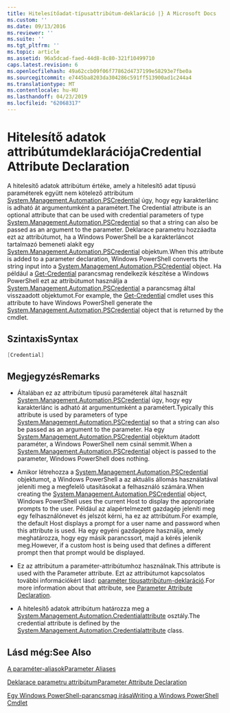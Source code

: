 ```yaml
---
title: Hitelesítőadat-típusattribútum-deklaráció |} A Microsoft Docs
ms.custom: ''
ms.date: 09/13/2016
ms.reviewer: ''
ms.suite: ''
ms.tgt_pltfrm: ''
ms.topic: article
ms.assetid: 96a5dcad-faed-44d8-8c80-321f10499710
caps.latest.revision: 6
ms.openlocfilehash: 49a62ccb09f06f77862d4737199e58293e7fbe0a
ms.sourcegitcommit: e7445ba8203da304286c591ff513900ad1c244a4
ms.translationtype: MT
ms.contentlocale: hu-HU
ms.lasthandoff: 04/23/2019
ms.locfileid: "62068317"
---
```

# <a name="credential-attribute-declaration"></a><span data-ttu-id="565ac-102">Hitelesítő adatok attribútumdeklarációja</span><span class="sxs-lookup"><span data-stu-id="565ac-102">Credential Attribute Declaration</span></span>

<span data-ttu-id="565ac-103">A hitelesítő adatok attribútum értéke, amely a hitelesítő adat típusú paraméterek együtt nem kötelező attribútum [System.Management.Automation.PSCredential](/dotnet/api/System.Management.Automation.PSCredential) úgy, hogy egy karakterlánc is adható át argumentumként a paramétert.</span><span class="sxs-lookup"><span data-stu-id="565ac-103">The Credential attribute is an optional attribute that can be used with credential parameters of type [System.Management.Automation.PSCredential](/dotnet/api/System.Management.Automation.PSCredential) so that a string can also be passed as an argument to the parameter.</span></span> <span data-ttu-id="565ac-104">Deklarace parametru hozzáadta ezt az attribútumot, ha a Windows PowerShell be a karakterláncot tartalmazó bemeneti alakít egy [System.Management.Automation.PSCredential](/dotnet/api/System.Management.Automation.PSCredential) objektum.</span><span class="sxs-lookup"><span data-stu-id="565ac-104">When this attribute is added to a parameter declaration, Windows PowerShell converts the string input into a [System.Management.Automation.PSCredential](/dotnet/api/System.Management.Automation.PSCredential) object.</span></span> <span data-ttu-id="565ac-105">Ha például a [Get-Credential](/powershell/module/Microsoft.PowerShell.Security/Get-Credential) parancsmag rendelkezik készítése a Windows PowerShell ezt az attribútumot használja a [System.Management.Automation.PSCredential](/dotnet/api/System.Management.Automation.PSCredential) a parancsmag által visszaadott objektumot.</span><span class="sxs-lookup"><span data-stu-id="565ac-105">For example, the [Get-Credential](/powershell/module/Microsoft.PowerShell.Security/Get-Credential) cmdlet uses this attribute to have Windows PowerShell generate the [System.Management.Automation.PSCredential](/dotnet/api/System.Management.Automation.PSCredential) object that is returned by the cmdlet.</span></span>

## <a name="syntax"></a><span data-ttu-id="565ac-106">Szintaxis</span><span class="sxs-lookup"><span data-stu-id="565ac-106">Syntax</span></span>

```csharp
[Credential]
```

## <a name="remarks"></a><span data-ttu-id="565ac-107">Megjegyzés</span><span class="sxs-lookup"><span data-stu-id="565ac-107">Remarks</span></span>

- <span data-ttu-id="565ac-108">Általában ez az attribútum típusú paraméterek által használt [System.Management.Automation.PSCredential](/dotnet/api/System.Management.Automation.PSCredential) úgy, hogy egy karakterlánc is adható át argumentumként a paramétert.</span><span class="sxs-lookup"><span data-stu-id="565ac-108">Typically this attribute is used by parameters of type [System.Management.Automation.PSCredential](/dotnet/api/System.Management.Automation.PSCredential) so that a string can also be passed as an argument to the parameter.</span></span> <span data-ttu-id="565ac-109">Ha egy [System.Management.Automation.PSCredential](/dotnet/api/System.Management.Automation.PSCredential) objektum átadott paraméter, a Windows PowerShell nem csinál semmit.</span><span class="sxs-lookup"><span data-stu-id="565ac-109">When a [System.Management.Automation.PSCredential](/dotnet/api/System.Management.Automation.PSCredential) object is passed to the parameter, Windows PowerShell does nothing.</span></span>

- <span data-ttu-id="565ac-110">Amikor létrehozza a [System.Management.Automation.PSCredential](/dotnet/api/System.Management.Automation.PSCredential) objektumot, a Windows PowerShell a az aktuális állomás használatával jeleníti meg a megfelelő utasításokat a felhasználó számára.</span><span class="sxs-lookup"><span data-stu-id="565ac-110">When creating the [System.Management.Automation.PSCredential](/dotnet/api/System.Management.Automation.PSCredential) object, Windows PowerShell uses the current Host to display the appropriate prompts to the user.</span></span> <span data-ttu-id="565ac-111">Például az alapértelmezett gazdagép jeleníti meg egy felhasználónevet és jelszót kérni, ha ez az attribútum.</span><span class="sxs-lookup"><span data-stu-id="565ac-111">For example, the default Host displays a prompt for a user name and password when this attribute is used.</span></span> <span data-ttu-id="565ac-112">Ha egy egyéni gazdagépre használja, amely meghatározza, hogy egy másik parancssort, majd a kérés jelenik meg.</span><span class="sxs-lookup"><span data-stu-id="565ac-112">However, if a custom host is being used that defines a different prompt then that prompt would be displayed.</span></span>

- <span data-ttu-id="565ac-113">Ez az attribútum a paraméter-attribútumhoz használnak.</span><span class="sxs-lookup"><span data-stu-id="565ac-113">This attribute is used with the Parameter attribute.</span></span> <span data-ttu-id="565ac-114">Ezt az attribútumot kapcsolatos további információkért lásd: [paraméter típusattribútum-deklaráció](./parameter-attribute-declaration.md).</span><span class="sxs-lookup"><span data-stu-id="565ac-114">For more information about that attribute, see [Parameter Attribute Declaration](./parameter-attribute-declaration.md).</span></span>

- <span data-ttu-id="565ac-115">A hitelesítő adatok attribútum határozza meg a [System.Management.Automation.Credentialattribute](/dotnet/api/System.Management.Automation.CredentialAttribute) osztály.</span><span class="sxs-lookup"><span data-stu-id="565ac-115">The credential attribute is defined by the [System.Management.Automation.Credentialattribute](/dotnet/api/System.Management.Automation.CredentialAttribute) class.</span></span>

## <a name="see-also"></a><span data-ttu-id="565ac-116">Lásd még:</span><span class="sxs-lookup"><span data-stu-id="565ac-116">See Also</span></span>

[<span data-ttu-id="565ac-117">A paraméter-aliasok</span><span class="sxs-lookup"><span data-stu-id="565ac-117">Parameter Aliases</span></span>](./parameter-aliases.md)

[<span data-ttu-id="565ac-118">Deklarace parametru attribútum</span><span class="sxs-lookup"><span data-stu-id="565ac-118">Parameter Attribute Declaration</span></span>](./parameter-attribute-declaration.md)

[<span data-ttu-id="565ac-119">Egy Windows PowerShell-parancsmag írása</span><span class="sxs-lookup"><span data-stu-id="565ac-119">Writing a Windows PowerShell Cmdlet</span></span>](./writing-a-windows-powershell-cmdlet.md)
